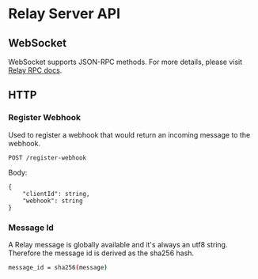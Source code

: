 # Relay Server API

## WebSocket

WebSocket supports JSON-RPC methods. For more details, please visit [Relay RPC docs](./relay-server-rpc.md).

## HTTP

### Register Webhook

Used to register a webhook that would return an incoming message to the webhook.

`POST /register-webhook`

Body:

```jsonc
{
    "clientId": string,
    "webhook": string
}
```

### Message Id

A Relay message is globally available and it's always an utf8 string. Therefore the message id is derived as the sha256 hash.

```sh
message_id = sha256(message)
```
